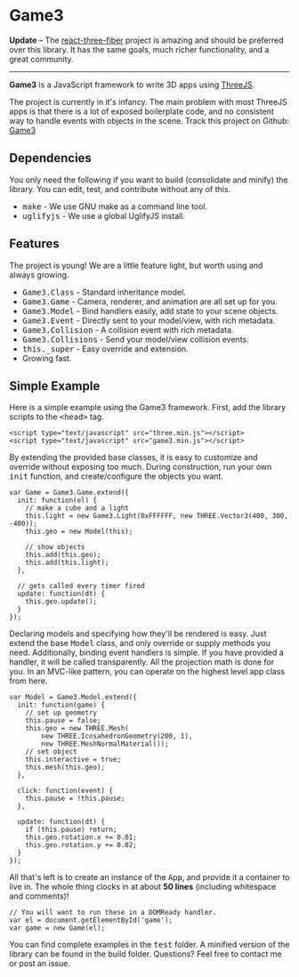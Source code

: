 # Game3

__Update__ – The [react-three-fiber](https://github.com/react-spring/react-three-fiber) project is amazing and should be preferred over this library. It has the same goals, much richer functionality, and a great community.

---

__Game3__ is a JavaScript framework to write 3D apps using <a href="http://threejs.org/">ThreeJS</a>.

The project is currently in it's infancy. The main problem with most ThreeJS apps is that there is a lot of exposed boilerplate code, and no consistent way to handle events with objects in the scene. Track this project on Github: <a href="https://github.com/abhandaru/Game3">Game3</a>

## Dependencies

You only need the following if you want to build (consolidate and minify) the library. You can edit, test, and contribute without any of this.

- <tt>make</tt> - We use GNU make as a command line tool.
- <tt>uglifyjs</tt> - We use a global UglifyJS install.


## Features
The project is young! We are a little feature light, but worth using and always growing.

- <tt>Game3.Class</tt> - Standard inheritance model.
- <tt>Game3.Game</tt> - Camera, renderer, and animation are all set up for you.
- <tt>Game3.Model</tt> - Bind handlers easily, add state to your scene objects.
- <tt>Game3.Event</tt> - Directly sent to your model/view, with rich metadata.
- <tt>Game3.Collision</tt> - A collision event with rich metadata.
- <tt>Game3.Collisions</tt> - Send your model/view collision events.
- <tt>this._super</tt> - Easy override and extension.
- Growing fast.


## Simple Example

Here is a simple example using the Game3 framework. First, add the library scripts to the <tt>&lt;head&gt;</tt> tag.

    <script type="text/javascript" src="three.min.js"></script>
    <script type="text/javascript" src="game3.min.js"></script>

By extending the provided base classes, it is easy to customize and override without exposing too much. During construction, run your own <tt>init</tt> function, and create/configure the objects you want.

    var Game = Game3.Game.extend({
      init: function(el) {
        // make a cube and a light
        this.light = new Game3.Light(0xFFFFFF, new THREE.Vector3(400, 300, -400));
        this.geo = new Model(this);

        // show objects
        this.add(this.geo);
        this.add(this.light);
      },

      // gets called every timer fired
      update: function(dt) {
        this.geo.update();
      }
    });

Declaring models and specifying how they'll be rendered is easy. Just extend the base <tt>Model</tt> class, and only override or supply methods you need. Additionally, binding event handlers is simple. If you have provided a handler, it will be called transparently. All the projection math is done for you. In an MVC-like pattern, you can operate on the highest level app class from here.

    var Model = Game3.Model.extend({
      init: function(game) {
        // set up geometry
        this.pause = false;
        this.geo = new THREE.Mesh(
            new THREE.IcosahedronGeometry(200, 1),
            new THREE.MeshNormalMaterial());
        // set object
        this.interactive = true;
        this.mesh(this.geo);
      },

      click: function(event) {
        this.pause = !this.pause;
      },

      update: function(dt) {
        if (this.pause) return;
        this.geo.rotation.x += 0.01;
        this.geo.rotation.y += 0.02;
      }
    });

All that's left is to create an instance of the <tt>App</tt>, and provide it a container to live in. The whole thing clocks in at about <b>50 lines</b> (including whitespace and comments)!

    // You will want to run these in a DOMReady handler.
    var el = document.getElementById('game');
    var game = new Game(el);

You can find complete examples in the <tt>test</tt> folder. A minified version of the library can be found in the build folder. Questions? Feel free to contact me or post an issue.

